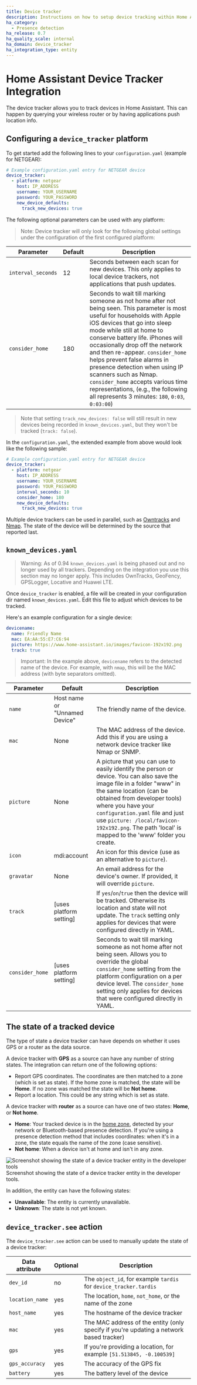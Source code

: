 ```yaml
---
title: Device tracker
description: Instructions on how to setup device tracking within Home Assistant.
ha_category:
  - Presence detection
ha_release: 0.7
ha_quality_scale: internal
ha_domain: device_tracker
ha_integration_type: entity
---
```


# Home Assistant Device Tracker Integration

The device tracker allows you to track devices in Home Assistant. This can happen by querying your wireless router or by having applications push location info.

## Configuring a `device_tracker` platform

To get started add the following lines to your `configuration.yaml` (example for NETGEAR):

```yaml
# Example configuration.yaml entry for NETGEAR device
device_tracker:
  - platform: netgear
    host: IP_ADDRESS
    username: YOUR_USERNAME
    password: YOUR_PASSWORD
    new_device_defaults:
      track_new_devices: true
```

The following optional parameters can be used with any platform:

> Note: Device tracker will only look for the following global settings under the configuration of the first configured platform:

| Parameter          | Default | Description                                                                                                                                                                                                                                                                                                                                                                                                                                                                                                              |
| ------------------ | ------- | ------------------------------------------------------------------------------------------------------------------------------------------------------------------------------------------------------------------------------------------------------------------------------------------------------------------------------------------------------------------------------------------------------------------------------------------------------------------------------------------------------------------------ |
| `interval_seconds` | 12      | Seconds between each scan for new devices. This only applies to local device trackers, not applications that push updates.                                                                                                                                                                                                                                                                                                                                                                                               |
| `consider_home`    | 180     | Seconds to wait till marking someone as not home after not being seen. This parameter is most useful for households with Apple iOS devices that go into sleep mode while still at home to conserve battery life. iPhones will occasionally drop off the network and then re-appear. `consider_home` helps prevent false alarms in presence detection when using IP scanners such as Nmap. `consider_home` accepts various time representations, (e.g., the following all represents 3 minutes: `180`, `0:03`, `0:03:00`) |

> Note that setting `track_new_devices: false` will still result in new devices being recorded in `known_devices.yaml`, but they won't be tracked (`track: false`).

In the `configuration.yaml`, the extended example from above would look like the following sample:

```yaml
# Example configuration.yaml entry for NETGEAR device
device_tracker:
  - platform: netgear
    host: IP_ADDRESS
    username: YOUR_USERNAME
    password: YOUR_PASSWORD
    interval_seconds: 10
    consider_home: 180
    new_device_defaults:
      track_new_devices: true
```

Multiple device trackers can be used in parallel, such as [Owntracks](/integrations/owntracks/) and [Nmap](/integrations/nmap_tracker/). The state of the device will be determined by the source that reported last.

## `known_devices.yaml`

> Warning: As of 0.94 `known_devices.yaml` is being phased out and no longer used by all trackers. Depending on the integration you use this section may no longer apply. This includes OwnTracks, GeoFency, GPSLogger, Locative and Huawei LTE.

Once `device_tracker` is enabled, a file will be created in your configuration dir named `known_devices.yaml`. Edit this file to adjust which devices to be tracked.

Here's an example configuration for a single device:

```yaml
devicename:
  name: Friendly Name
  mac: EA:AA:55:E7:C6:94
  picture: https://www.home-assistant.io/images/favicon-192x192.png
  track: true
```

> Important: In the example above, `devicename` refers to the detected name of the device. For example, with `nmap`, this will be the MAC address (with byte separators omitted).

| Parameter       | Default                       | Description                                                                                                                                                                                                                                                                                                                                     |
| --------------- | ----------------------------- | ----------------------------------------------------------------------------------------------------------------------------------------------------------------------------------------------------------------------------------------------------------------------------------------------------------------------------------------------- |
| `name`          | Host name or "Unnamed Device" | The friendly name of the device.                                                                                                                                                                                                                                                                                                                |
| `mac`           | None                          | The MAC address of the device. Add this if you are using a network device tracker like Nmap or SNMP.                                                                                                                                                                                                                                            |
| `picture`       | None                          | A picture that you can use to easily identify the person or device. You can also save the image file in a folder "www" in the same location (can be obtained from developer tools) where you have your `configuration.yaml` file and just use `picture: /local/favicon-192x192.png`. The path 'local' is mapped to the 'www' folder you create. |
| `icon`          | mdi:account                   | An icon for this device (use as an alternative to `picture`).                                                                                                                                                                                                                                                                                   |
| `gravatar`      | None                          | An email address for the device's owner. If provided, it will override `picture`.                                                                                                                                                                                                                                                               |
| `track`         | [uses platform setting]       | If `yes`/`on`/`true` then the device will be tracked. Otherwise its location and state will not update. The `track` setting only applies for devices that were configured directly in YAML.                                                                                                                                                     |
| `consider_home` | [uses platform setting]       | Seconds to wait till marking someone as not home after not being seen. Allows you to override the global `consider_home` setting from the platform configuration on a per device level. The `consider_home` setting only applies for devices that were configured directly in YAML.                                                             |

## The state of a tracked device

The type of state a device tracker can have depends on whether it uses GPS or a router as the data source.

A device tracker with **GPS** as a source can have any number of string states. The integration can return one of the following options:

- Report GPS coordinates. The coordinates are then matched to a zone (which is set as state). If the home zone is matched, the state will be **Home**. If no zone was matched the state will be **Not home**.
- Report a location. This could be any string which is set as state.

A device tracker with **router** as a source can have one of two states: **Home**, or **Not home**.

- **Home**: Your tracked device is in the [home zone](/integrations/zone#home-zone), detected by your network or Bluetooth-based presence detection. If you're using a presence detection method that includes coordinates: when it's in a zone, the state equals the name of the zone (case sensitive).
- **Not home**: When a device isn't at home and isn't in any zone.

<p class='img'>
<img src='/images/integrations/device_tracker/state_device_tracker.png' alt='Screenshot showing the state of a device tracker entity in the developer tools' />
Screenshot showing the state of a device tracker entity in the developer tools.
</p>

In addition, the entity can have the following states:

- **Unavailable**: The entity is currently unavailable.
- **Unknown**: The state is not yet known.

## `device_tracker.see` action

The `device_tracker.see` action can be used to manually update the state of a device tracker:

| Data attribute  | Optional | Description                                                                             |
| --------------- | -------- | --------------------------------------------------------------------------------------- |
| `dev_id`        | no       | The `object_id`, for example `tardis` for `device_tracker.tardis`                       |
| `location_name` | yes      | The location, `home`, `not_home`, or the name of the zone                               |
| `host_name`     | yes      | The hostname of the device tracker                                                      |
| `mac`           | yes      | The MAC address of the entity (only specify if you're updating a network based tracker) |
| `gps`           | yes      | If you're providing a location, for example `[51.513845, -0.100539]`                    |
| `gps_accuracy`  | yes      | The accuracy of the GPS fix                                                             |
| `battery`       | yes      | The battery level of the device                                                         |
